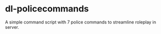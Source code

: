 # dl-policecommands
A simple command script with 7 police commands to streamline roleplay in server.
